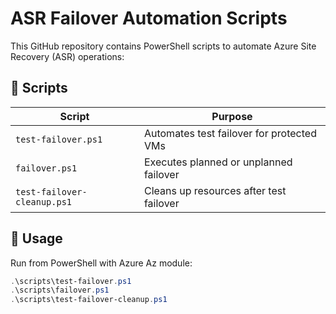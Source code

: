 # ASR Failover Automation Scripts
This GitHub repository contains PowerShell scripts to automate Azure Site Recovery (ASR) operations:
## 🔹 Scripts
| Script | Purpose |
|--------|---------|
| `test-failover.ps1` | Automates test failover for protected VMs |
| `failover.ps1` | Executes planned or unplanned failover |
| `test-failover-cleanup.ps1` | Cleans up resources after test failover |
## 🚀 Usage
Run from PowerShell with Azure Az module:
```powershell
.\scripts\test-failover.ps1
.\scripts\failover.ps1
.\scripts\test-failover-cleanup.ps1
